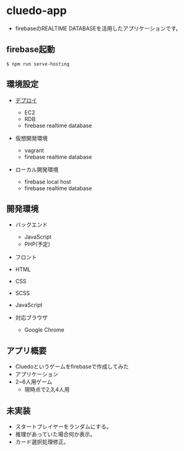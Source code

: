 # cluedo-app

- firebaseのREALTIME DATABASEを活用したアプリケーションです。

## firebase起動
`$ npm run serve-hosting `

## 環境設定

- [デプロイ](https://oga-game.web.app/)
  - EC2
  - RDB
  - firebase realtime database

- 仮想開発環境
  - vagrant
  - firebase realtime database

- ローカル開発環境
  - firebase local host
  - firebase realtime database

## 開発環境

- バックエンド
  - JavaScript
  - PHP(予定)

- フロント
 - HTML
 - CSS
 - SCSS
 - JavaScript

- 対応ブラウザ
  - Google Chrome

## アプリ概要

- Cluedoというゲームをfirebaseで作成してみた
- アプリケーション
- 2~6人用ゲーム
  - 現時点で2,3,4人用

## 未実装
- スタートプレイヤーをランダムにする。
- 推理があっていた場合何か表示。
- カード選択処理修正。
